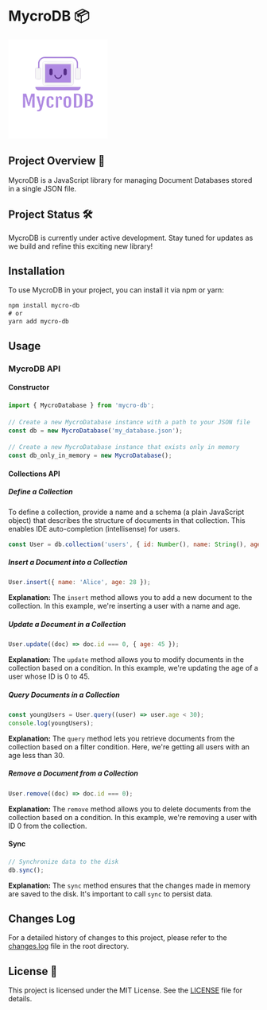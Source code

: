 # MycroDB 📦

[![Logo](/public/logo.png)](https://www.npmjs.com/package/mycro-db)

## Project Overview 🚀

MycroDB is a JavaScript library for managing Document Databases stored in a single JSON file.

## Project Status 🛠️

MycroDB is currently under active development. Stay tuned for updates as we build and refine this exciting new library!

## Installation

To use MycroDB in your project, you can install it via npm or yarn:

```shell
npm install mycro-db
# or
yarn add mycro-db
```

## Usage

### MycroDB API

#### Constructor

```javascript
import { MycroDatabase } from 'mycro-db';

// Create a new MycroDatabase instance with a path to your JSON file
const db = new MycroDatabase('my_database.json');

// Create a new MycroDatabase instance that exists only in memory
const db_only_in_memory = new MycroDatabase();
```

#### Collections API

##### Define a Collection

To define a collection, provide a name and a schema (a plain JavaScript object) that describes the structure of documents in that collection. This enables IDE auto-completion (intellisense) for users.

```javascript
const User = db.collection('users', { id: Number(), name: String(), age: Number() });
```

##### Insert a Document into a Collection

```javascript
User.insert({ name: 'Alice', age: 28 });
```

**Explanation:** The `insert` method allows you to add a new document to the collection. In this example, we're inserting a user with a name and age.

##### Update a Document in a Collection

```javascript
User.update((doc) => doc.id === 0, { age: 45 });
```

**Explanation:** The `update` method allows you to modify documents in the collection based on a condition. In this example, we're updating the age of a user whose ID is 0 to 45.

##### Query Documents in a Collection

```javascript
const youngUsers = User.query((user) => user.age < 30);
console.log(youngUsers);
```

**Explanation:** The `query` method lets you retrieve documents from the collection based on a filter condition. Here, we're getting all users with an age less than 30.

##### Remove a Document from a Collection

```javascript
User.remove((doc) => doc.id === 0);
```

**Explanation:** The `remove` method allows you to delete documents from the collection based on a condition. In this example, we're removing a user with ID 0 from the collection.

#### Sync

```javascript
// Synchronize data to the disk
db.sync();
```

**Explanation:** The `sync` method ensures that the changes made in memory are saved to the disk. It's important to call `sync` to persist data.

## Changes Log

For a detailed history of changes to this project, please refer to the [changes.log](changes.log) file in the root directory.

## License 📜

This project is licensed under the MIT License. See the [LICENSE](LICENSE) file for details.
